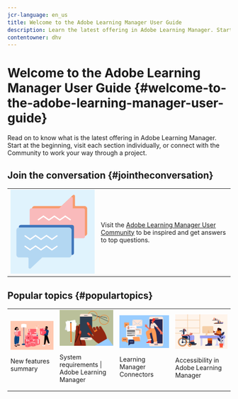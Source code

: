 ```yaml
---
jcr-language: en_us
title: Welcome to the Adobe Learning Manager User Guide
description: Learn the latest offering in Adobe Learning Manager. Start at the beginning, visit each section individually, or connect with the Community to work your way through a project.
contentowner: dhv
---
```


# Welcome to the Adobe Learning Manager User Guide {#welcome-to-the-adobe-learning-manager-user-guide}

Read on to know what is the latest offering in Adobe Learning Manager. Start at the beginning, visit each section individually, or connect with the Community to work your way through a project. 

## Join the conversation {#jointheconversation}

<table>
 <tbody>
  <tr> 
   <td><img src="assets/community.png"></td> 
   <td><p>Visit the <a disablelinktracking="false" href="https://community.adobe.com/t5/adobe-learning-manager/ct-p/ct-captivate-prime?page=1&amp;sort=latest_replies&amp;lang=all&amp;tabid=all">Adobe Learning Manager User Community</a> to be inspired and get answers to top questions.<br></p></td> 
  </tr> 
 </tbody>
</table>

## Popular topics {#populartopics}

<table>
 <tbody>
  <tr>
   <td><img src="assets/prime-new.jpeg"><p>New features summary</p><a href="whats-new.md"></a></td>
   <td><img src="assets/prime-reqs.jpeg"><p>System requirements | Adobe Learning Manager</p><a href="system-requirements.md"></a></td>
   <td><img src="assets/prime-connector.jpeg"><p>Learning Manager Connectors</p><a href="integration-admin/feature-summary/connectors.md"></a></td>
   <td><img src="assets/prime-accessibility.jpeg"><p>Accessibility in Adobe Learning Manager</p><a href="accessibility-learning-manager.md"></a></td>
  </tr>
 </tbody>
</table>
